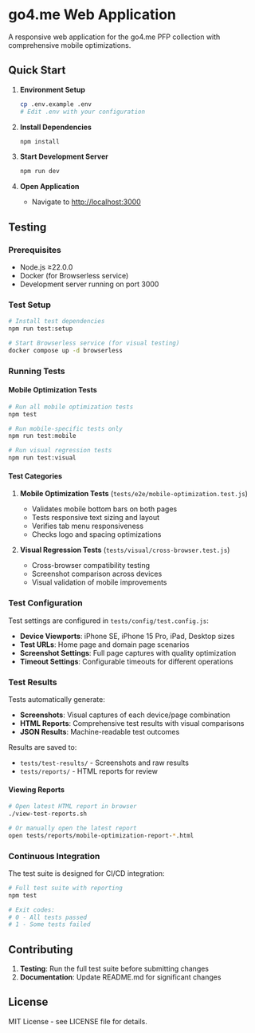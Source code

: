 # go4.me Web Application

A responsive web application for the go4.me PFP collection with comprehensive mobile optimizations.

## Quick Start

1. **Environment Setup**

   ```bash
   cp .env.example .env
   # Edit .env with your configuration
   ```

2. **Install Dependencies**

   ```bash
   npm install
   ```

3. **Start Development Server**

   ```bash
   npm run dev
   ```

4. **Open Application**
   - Navigate to [http://localhost:3000](http://localhost:3000)

## Testing

### Prerequisites

- Node.js ≥22.0.0
- Docker (for Browserless service)
- Development server running on port 3000

### Test Setup

```bash
# Install test dependencies
npm run test:setup

# Start Browserless service (for visual testing)
docker compose up -d browserless
```

### Running Tests

#### Mobile Optimization Tests

```bash
# Run all mobile optimization tests
npm test

# Run mobile-specific tests only
npm run test:mobile

# Run visual regression tests
npm run test:visual
```

#### Test Categories

1. **Mobile Optimization Tests** (`tests/e2e/mobile-optimization.test.js`)
   - Validates mobile bottom bars on both pages
   - Tests responsive text sizing and layout
   - Verifies tab menu responsiveness
   - Checks logo and spacing optimizations

2. **Visual Regression Tests** (`tests/visual/cross-browser.test.js`)
   - Cross-browser compatibility testing
   - Screenshot comparison across devices
   - Visual validation of mobile improvements

### Test Configuration

Test settings are configured in `tests/config/test.config.js`:

- **Device Viewports**: iPhone SE, iPhone 15 Pro, iPad, Desktop sizes
- **Test URLs**: Home page and domain page scenarios
- **Screenshot Settings**: Full page captures with quality optimization
- **Timeout Settings**: Configurable timeouts for different operations

### Test Results

Tests automatically generate:

- **Screenshots**: Visual captures of each device/page combination
- **HTML Reports**: Comprehensive test results with visual comparisons
- **JSON Results**: Machine-readable test outcomes

Results are saved to:

- `tests/test-results/` - Screenshots and raw results
- `tests/reports/` - HTML reports for review

#### Viewing Reports

```bash
# Open latest HTML report in browser
./view-test-reports.sh

# Or manually open the latest report
open tests/reports/mobile-optimization-report-*.html
```

### Continuous Integration

The test suite is designed for CI/CD integration:

```bash
# Full test suite with reporting
npm test

# Exit codes:
# 0 - All tests passed
# 1 - Some tests failed
```

## Contributing

1. **Testing**: Run the full test suite before submitting changes
2. **Documentation**: Update README.md for significant changes

## License

MIT License - see LICENSE file for details.

